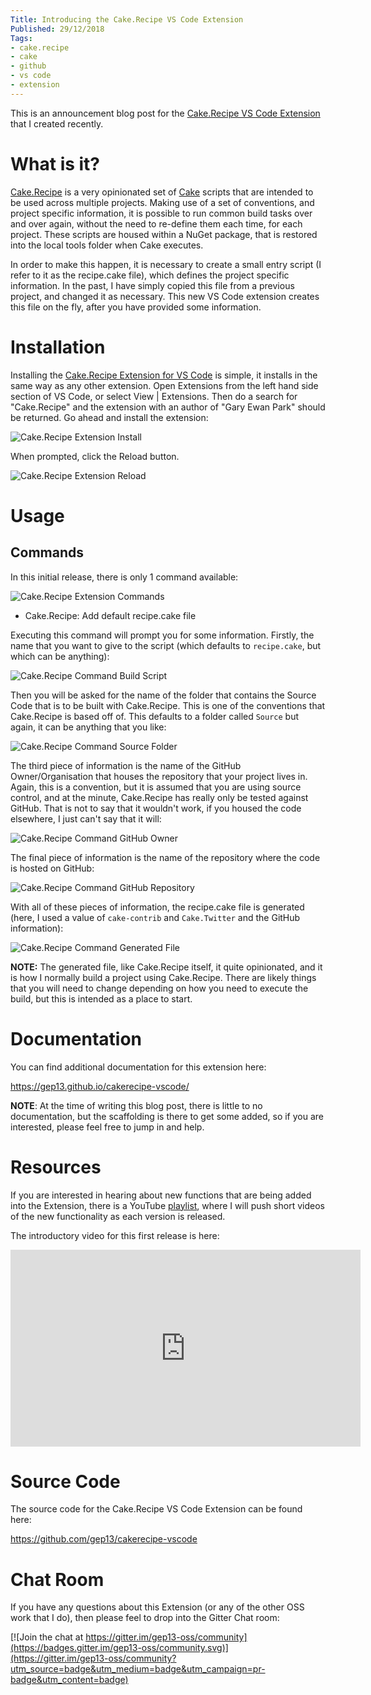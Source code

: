 ```yaml
---
Title: Introducing the Cake.Recipe VS Code Extension
Published: 29/12/2018
Tags:
- cake.recipe
- cake
- github
- vs code
- extension
---
```


This is an announcement blog post for the [Cake.Recipe VS Code Extension](https://marketplace.visualstudio.com/items?itemName=gep13.cakerecipe-vscode) that I created recently.

# What is it?

[Cake.Recipe](https://github.com/cake-contrib/Cake.Recipe) is a very opinionated set of [Cake](https://cakebuild.net/) scripts that are intended to be used across multiple projects.  Making use of a set of conventions, and project specific information, it is possible to run common build tasks over and over again, without the need to re-define them each time, for each project.  These scripts are housed within a NuGet package, that is restored into the local tools folder when Cake executes.

In order to make this happen, it is necessary to create a small entry script (I refer to it as the recipe.cake file), which defines the project specific information.  In the past, I have simply copied this file from a previous project, and changed it as necessary.  This new VS Code extension creates this file on the fly, after you have provided some information.

# Installation

Installing the [Cake.Recipe Extension for VS Code](https://marketplace.visualstudio.com/items?itemName=gep13.cakerecipe-vscode) is simple, it installs in the same way as any other extension.  Open Extensions from the left hand side section of VS Code, or select View | Extensions.  Then do a search for "Cake.Recipe" and the extension with an author of "Gary Ewan Park" should be returned.  Go ahead and install the extension:

![Cake.Recipe Extension Install](https://gep13wpstorage.blob.core.windows.net/gep13/2018/12/29/CakeRecipe-Extension-Install.png)

When prompted, click the Reload button.

![Cake.Recipe Extension Reload](https://gep13wpstorage.blob.core.windows.net/gep13/2018/12/29/CakeRecipe-Extension-Reload.png)

# Usage

## Commands

In this initial release, there is only 1 command available:

![Cake.Recipe Extension Commands](https://gep13wpstorage.blob.core.windows.net/gep13/2018/12/29/CakeRecipe-Extension-Commands.png)

* Cake.Recipe: Add default recipe.cake file

Executing this command will prompt you for some information.  Firstly, the name that you want to give to the script (which defaults to `recipe.cake`, but which can be anything):

![Cake.Recipe Command Build Script](https://gep13wpstorage.blob.core.windows.net/gep13/2018/12/29/CakeRecipe-Command-Build-Script.png)

Then you will be asked for the name of the folder that contains the Source Code that is to be built with Cake.Recipe.  This is one of the conventions that Cake.Recipe is based off of.  This defaults to a folder called `Source` but again, it can be anything that you like:

![Cake.Recipe Command Source Folder](https://gep13wpstorage.blob.core.windows.net/gep13/2018/12/29/CakeRecipe-Command-Source-Folder.png)

The third piece of information is the name of the GitHub Owner/Organisation that houses the repository that your project lives in.  Again, this is a convention, but it is assumed that you are using source control, and at the minute, Cake.Recipe has really only be tested against GitHub.  That is not to say that it wouldn't work, if you housed the code elsewhere, I just can't say that it will:

![Cake.Recipe Command GitHub Owner](https://gep13wpstorage.blob.core.windows.net/gep13/2018/12/29/CakeRecipe-Command-GitHub-Owner.png)

The final piece of information is the name of the repository where the code is hosted on GitHub:

![Cake.Recipe Command GitHub Repository](https://gep13wpstorage.blob.core.windows.net/gep13/2018/12/29/CakeRecipe-Command-GitHub-Repository.png)

With all of these pieces of information, the recipe.cake file is generated (here, I used a value of `cake-contrib` and `Cake.Twitter` and the GitHub information):

![Cake.Recipe Command Generated File](https://gep13wpstorage.blob.core.windows.net/gep13/2018/12/29/CakeRecipe-Command-Generated-File.png)

**NOTE:** The generated file, like Cake.Recipe itself, it quite opinionated, and it is how I normally build a project using Cake.Recipe.  There are likely things that you will need to change depending on how you need to execute the build, but this is intended as a place to start.

# Documentation

You can find additional documentation for this extension here:

https://gep13.github.io/cakerecipe-vscode/

**NOTE**:  At the time of writing this blog post, there is little to no documentation, but the scaffolding is there to get some added, so if you are interested, please feel free to jump in and help.

# Resources

If you are interested in hearing about new functions that are being added into the Extension, there is a YouTube [playlist](https://www.youtube.com/playlist?list=PL84yg23i9GBgVQXtp9G2BEkcR6v-nCsoH), where I will push short videos of the new functionality as each version is released.

The introductory video for this first release is here:

<iframe width="560" height="315" src="https://www.youtube.com/embed/f7Ogy05im4M" frameborder="0" allow="accelerometer; autoplay; encrypted-media; gyroscope; picture-in-picture" allowfullscreen></iframe>

# Source Code

The source code for the Cake.Recipe VS Code Extension can be found here:

https://github.com/gep13/cakerecipe-vscode

# Chat Room

If you have any questions about this Extension (or any of the other OSS work that I do), then please feel to drop into the Gitter Chat room:

[![Join the chat at https://gitter.im/gep13-oss/community](https://badges.gitter.im/gep13-oss/community.svg)](https://gitter.im/gep13-oss/community?utm_source=badge&utm_medium=badge&utm_campaign=pr-badge&utm_content=badge)
